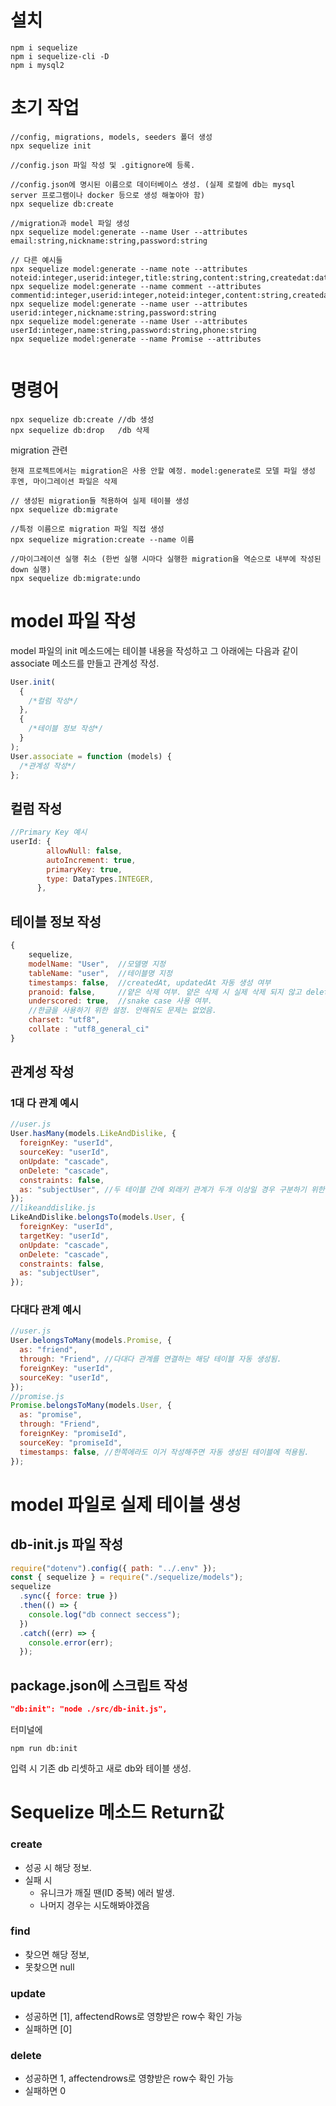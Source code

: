 # 설치

```terminal
npm i sequelize
npm i sequelize-cli -D
npm i mysql2
```

# 초기 작업

```terminal
//config, migrations, models, seeders 폴더 생성
npx sequelize init

//config.json 파일 작성 및 .gitignore에 등록.

//config.json에 명시된 이름으로 데이터베이스 생성. (실제 로컬에 db는 mysql server 프로그램이나 docker 등으로 생성 해놓아야 함)
npx sequelize db:create

//migration과 model 파일 생성
npx sequelize model:generate --name User --attributes email:string,nickname:string,password:string

// 다른 예시들
npx sequelize model:generate --name note --attributes noteid:integer,userid:integer,title:string,content:string,createdat:date,like:integer
npx sequelize model:generate --name comment --attributes commentid:integer,userid:integer,noteid:integer,content:string,createdat:date
npx sequelize model:generate --name user --attributes userid:integer,nickname:string,password:string
npx sequelize model:generate --name User --attributes userId:integer,name:string,password:string,phone:string
npx sequelize model:generate --name Promise --attributes


```

# 명령어

```terminal
npx sequelize db:create //db 생성
npx sequelize db:drop   /db 삭제

```

migration 관련

`현재 프로젝트에서는 migration은 사용 안할 예정. model:generate로 모델 파일 생성 후엔, 마이그레이션 파일은 삭제`

```terminal
// 생성된 migration들 적용하여 실제 테이블 생성
npx sequelize db:migrate

//특정 이름으로 migration 파일 직접 생성
npx sequelize migration:create --name 이름

//마이그레이션 실행 취소 (한번 실행 시마다 실행한 migration을 역순으로 내부에 작성된 down 실행)
npx sequelize db:migrate:undo
```

# model 파일 작성

model 파일의 init 메소드에는 테이블 내용을 작성하고
그 아래에는 다음과 같이 associate 메소드를 만들고 관계성 작성.

```javascript
User.init(
  {
    /*컬럼 작성*/
  },
  {
    /*테이블 정보 작성*/
  }
);
User.associate = function (models) {
  /*관계성 작성*/
};
```

## 컬럼 작성

```javascript
//Primary Key 예시
userId: {
        allowNull: false,
        autoIncrement: true,
        primaryKey: true,
        type: DataTypes.INTEGER,
      },
```

## 테이블 정보 작성

```javascript
{
    sequelize,
    modelName: "User",  //모델명 지정
    tableName: "user",  //테이블명 지정
    timestamps: false,  //createdAt, updatedAt 자동 생성 여부
    pranoid: false,     //얕은 삭제 여부. 얕은 삭제 시 실제 삭제 되지 않고 deleteAt 에 삭제 시간 찍힘.
    underscored: true,  //snake case 사용 여부.
    //한글을 사용하기 위한 설정. 안해줘도 문제는 없었음.
    charset: "utf8",
    collate : "utf8_general_ci"
}
```

## 관계성 작성

### 1대 다 관계 예시

```javascript
//user.js
User.hasMany(models.LikeAndDislike, {
  foreignKey: "userId",
  sourceKey: "userId",
  onUpdate: "cascade",
  onDelete: "cascade",
  constraints: false,
  as: "subjectUser", //두 테이블 간에 외래키 관계가 두개 이상일 경우 구분하기 위한 명칭.
});
//likeanddislike.js
LikeAndDislike.belongsTo(models.User, {
  foreignKey: "userId",
  targetKey: "userId",
  onUpdate: "cascade",
  onDelete: "cascade",
  constraints: false,
  as: "subjectUser",
});
```

### 다대다 관계 예시

```javascript
//user.js
User.belongsToMany(models.Promise, {
  as: "friend",
  through: "Friend", //다대다 관계를 연결하는 해당 테이블 자동 생성됨.
  foreignKey: "userId",
  sourceKey: "userId",
});
//promise.js
Promise.belongsToMany(models.User, {
  as: "promise",
  through: "Friend",
  foreignKey: "promiseId",
  sourceKey: "promiseId",
  timestamps: false, //한쪽에라도 이거 작성해주면 자동 생성된 테이블에 적용됨.
});
```

# model 파일로 실제 테이블 생성

## db-init.js 파일 작성

```javascript
require("dotenv").config({ path: "../.env" });
const { sequelize } = require("./sequelize/models");
sequelize
  .sync({ force: true })
  .then(() => {
    console.log("db connect seccess");
  })
  .catch((err) => {
    console.error(err);
  });
```

## package.json에 스크립트 작성

```json
"db:init": "node ./src/db-init.js",
```

터미널에

```terminal
npm run db:init
```

입력 시 기존 db 리셋하고 새로 db와 테이블 생성.

# Sequelize 메소드 Return값

### create

- 성공 시 해당 정보.
- 실패 시
  - 유니크가 깨질 땐(ID 중복) 에러 발생.
  - 나머지 경우는 시도해봐야겠음

### find

- 찾으면 해당 정보,
- 못찾으면 null

### update

- 성공하면 [1], affectendRows로 영향받은 row수 확인 가능
- 실패하면 [0]

### delete

- 성공하면 1, affectendrows로 영향받은 row수 확인 가능
- 실패하면 0
